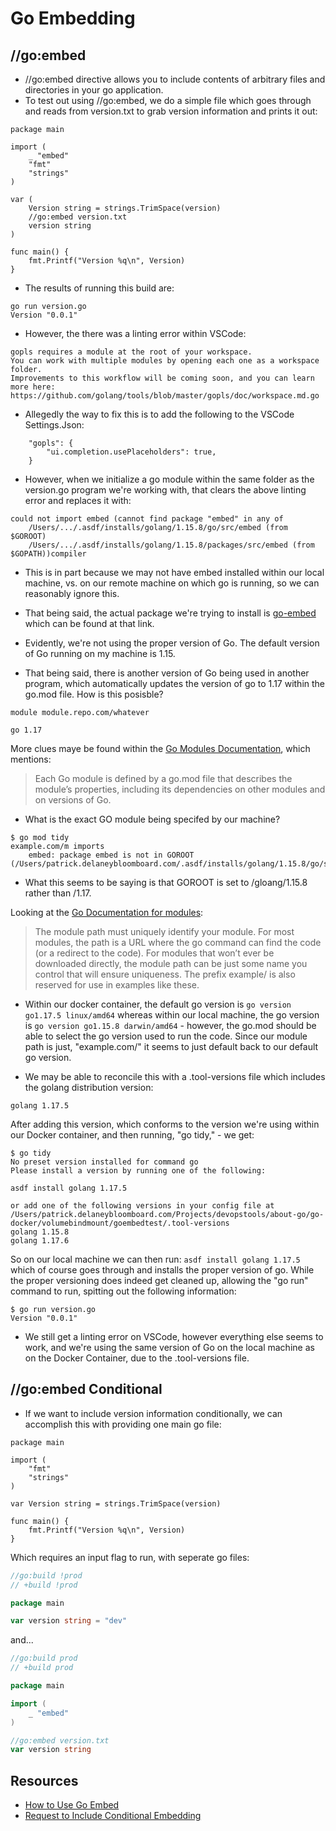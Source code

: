 # Go Embedding

## //go:embed

* //go:embed directive allows you to include contents of arbitrary files and directories in your go application.
* To test out using //go:embed, we do a simple file which goes through and reads from version.txt to grab version information and prints it out:

```
package main

import (
	_ "embed"
	"fmt"
	"strings"
)

var (
	Version string = strings.TrimSpace(version)
	//go:embed version.txt
	version string
)

func main() {
	fmt.Printf("Version %q\n", Version)
}
```
* The results of running this build are:

```
go run version.go
Version "0.0.1"
```

* However, the there was a linting error within VSCode:

```
gopls requires a module at the root of your workspace.
You can work with multiple modules by opening each one as a workspace folder.
Improvements to this workflow will be coming soon, and you can learn more here:
https://github.com/golang/tools/blob/master/gopls/doc/workspace.md.go
```

* Allegedly the way to fix this is to add the following to the VSCode Settings.Json:

```
    "gopls": {
        "ui.completion.usePlaceholders": true,
    }
```

* However, when we initialize a go module within the same folder as the version.go program we're working with, that clears the above linting error and replaces it with:

```
could not import embed (cannot find package "embed" in any of 
	/Users/.../.asdf/installs/golang/1.15.8/go/src/embed (from $GOROOT)
	/Users/.../.asdf/installs/golang/1.15.8/packages/src/embed (from $GOPATH))compiler
```
* This is in part because we may not have embed installed within our local machine, vs. on our remote machine on which go is running, so we can reasonably ignore this.
* That being said, the actual package we're trying to install is [go-embed](https://github.com/golang/go/blob/master/src/embed/embed.go) which can be found at that link.

* Evidently, we're not using the proper version of Go. The default version of Go running on my machine is 1.15.
* That being said, there is another version of Go being used in another program, which automatically updates the version of go to 1.17 within the go.mod file. How is this posisble?

```
module module.repo.com/whatever

go 1.17
```
More clues maye be found within the [Go Modules Documentation](https://go.dev/doc/modules/gomod-ref), which mentions:

> Each Go module is defined by a go.mod file that describes the module’s properties, including its dependencies on other modules and on versions of Go.

* What is the exact GO module being specifed by our machine?

```
$ go mod tidy
example.com/m imports
	embed: package embed is not in GOROOT (/Users/patrick.delaneybloomboard.com/.asdf/installs/golang/1.15.8/go/src/embed)
```
* What this seems to be saying is that GOROOT is set to /gloang/1.15.8 rather than /1.17.

Looking at the [Go Documentation for modules](https://go.dev/doc/modules/gomod-ref): 

> The module path must uniquely identify your module. For most modules, the path is a URL where the go command can find the code (or a redirect to the code). For modules that won’t ever be downloaded directly, the module path can be just some name you control that will ensure uniqueness. The prefix example/ is also reserved for use in examples like these.

* Within our docker container, the default go version is ```go version go1.17.5 linux/amd64``` whereas within our local machine, the go version is ```go version go1.15.8 darwin/amd64``` - however, the go.mod should be able to select the go version used to run the code.  Since our module path is just, "example.com/" it seems to just default back to our default go version.

* We may be able to reconcile this with a .tool-versions file which includes the golang distribution version:

``` .tool-versions
golang 1.17.5
```
After adding this version, which conforms to the version we're using within our Docker container, and then running, "go tidy," - we get:

```
$ go tidy
No preset version installed for command go
Please install a version by running one of the following:

asdf install golang 1.17.5

or add one of the following versions in your config file at /Users/patrick.delaneybloomboard.com/Projects/devopstools/about-go/go-docker/volumebindmount/goembedtest/.tool-versions
golang 1.15.8
golang 1.17.6
```
So on our local machine we can then run: ```asdf install golang 1.17.5``` which of course goes through and installs the proper version of go.  While the proper versioning does indeed get cleaned up, allowing the "go run" command to run, spitting out the following information:

```
$ go run version.go
Version "0.0.1"
```

* We still get a linting error on VSCode, however everything else seems to work, and we're using the same version of Go on the local machine as on the Docker Container, due to the .tool-versions file.

## //go:embed Conditional

* If we want to include version information conditionally, we can accomplish this with providing one main go file:

```
package main

import (
	"fmt"
	"strings"
)

var Version string = strings.TrimSpace(version)

func main() {
	fmt.Printf("Version %q\n", Version)
}
```

Which requires an input flag to run, with seperate go files:

``` version_dev.go
//go:build !prod
// +build !prod

package main

var version string = "dev"
```
and...
``` version_prod.go
//go:build prod
// +build prod

package main

import (
	_ "embed"
)

//go:embed version.txt
var version string
```





## Resources

* [How to Use Go Embed](https://blog.carlmjohnson.net/post/2021/how-to-use-go-embed/)
* [Request to Include Conditional Embedding](https://github.com/golang/go/issues/44484)